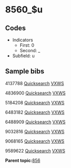 # 8560\_$u

## Codes

-   Indicators
    -   First: 0
    -   Second: \_
-   Subfield: u

## Sample bibs

4137788 [Quicksearch](https://search.library.yale.edu/catalog/4137788) [VXWS](http://prodorbis.library.yale.edu:7014/vxws/GetHoldingsService?bibId=4137788)

4836900 [Quicksearch](https://search.library.yale.edu/catalog/4836900) [VXWS](http://prodorbis.library.yale.edu:7014/vxws/GetHoldingsService?bibId=4836900)

5184208 [Quicksearch](https://search.library.yale.edu/catalog/5184208) [VXWS](http://prodorbis.library.yale.edu:7014/vxws/GetHoldingsService?bibId=5184208)

6483182 [Quicksearch](https://search.library.yale.edu/catalog/6483182) [VXWS](http://prodorbis.library.yale.edu:7014/vxws/GetHoldingsService?bibId=6483182)

6488909 [Quicksearch](https://search.library.yale.edu/catalog/6488909) [VXWS](http://prodorbis.library.yale.edu:7014/vxws/GetHoldingsService?bibId=6488909)

9032816 [Quicksearch](https://search.library.yale.edu/catalog/9032816) [VXWS](http://prodorbis.library.yale.edu:7014/vxws/GetHoldingsService?bibId=9032816)

9068165 [Quicksearch](https://search.library.yale.edu/catalog/9068165) [VXWS](http://prodorbis.library.yale.edu:7014/vxws/GetHoldingsService?bibId=9068165)

9589622 [Quicksearch](https://search.library.yale.edu/catalog/9589622) [VXWS](http://prodorbis.library.yale.edu:7014/vxws/GetHoldingsService?bibId=9589622)

**Parent topic:**[856](../../tags/856/856.md)

